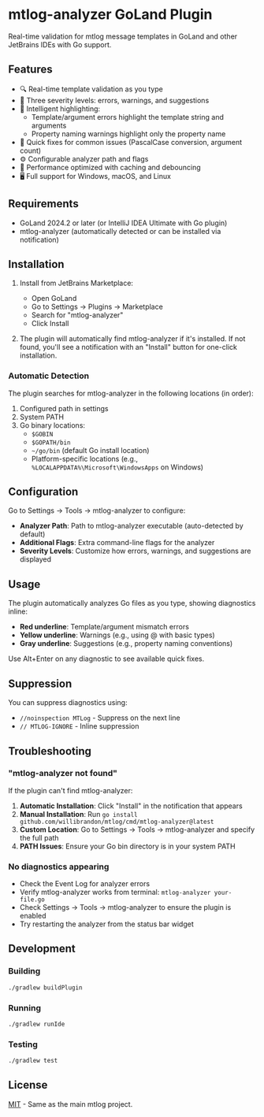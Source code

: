 # mtlog-analyzer GoLand Plugin

Real-time validation for mtlog message templates in GoLand and other JetBrains IDEs with Go support.

## Features

- 🔍 Real-time template validation as you type
- 🎯 Three severity levels: errors, warnings, and suggestions
- 🎨 Intelligent highlighting:
  - Template/argument errors highlight the template string and arguments
  - Property naming warnings highlight only the property name
- 🔧 Quick fixes for common issues (PascalCase conversion, argument count)
- ⚙️ Configurable analyzer path and flags
- 🚀 Performance optimized with caching and debouncing
- 🖥️ Full support for Windows, macOS, and Linux

## Requirements

- GoLand 2024.2 or later (or IntelliJ IDEA Ultimate with Go plugin)
- mtlog-analyzer (automatically detected or can be installed via notification)

## Installation

1. Install from JetBrains Marketplace:
   - Open GoLand
   - Go to Settings → Plugins → Marketplace
   - Search for "mtlog-analyzer"
   - Click Install

2. The plugin will automatically find mtlog-analyzer if it's installed. If not found, you'll see a notification with an "Install" button for one-click installation.

### Automatic Detection

The plugin searches for mtlog-analyzer in the following locations (in order):
1. Configured path in settings
2. System PATH
3. Go binary locations:
   - `$GOBIN`
   - `$GOPATH/bin`
   - `~/go/bin` (default Go install location)
   - Platform-specific locations (e.g., `%LOCALAPPDATA%\Microsoft\WindowsApps` on Windows)

## Configuration

Go to Settings → Tools → mtlog-analyzer to configure:

- **Analyzer Path**: Path to mtlog-analyzer executable (auto-detected by default)
- **Additional Flags**: Extra command-line flags for the analyzer
- **Severity Levels**: Customize how errors, warnings, and suggestions are displayed

## Usage

The plugin automatically analyzes Go files as you type, showing diagnostics inline:

- **Red underline**: Template/argument mismatch errors
- **Yellow underline**: Warnings (e.g., using @ with basic types)
- **Gray underline**: Suggestions (e.g., property naming conventions)

Use Alt+Enter on any diagnostic to see available quick fixes.

## Suppression

You can suppress diagnostics using:
- `//noinspection MTLog` - Suppress on the next line
- `// MTLOG-IGNORE` - Inline suppression

## Troubleshooting

### "mtlog-analyzer not found"

If the plugin can't find mtlog-analyzer:

1. **Automatic Installation**: Click "Install" in the notification that appears
2. **Manual Installation**: Run `go install github.com/willibrandon/mtlog/cmd/mtlog-analyzer@latest`
3. **Custom Location**: Go to Settings → Tools → mtlog-analyzer and specify the full path
4. **PATH Issues**: Ensure your Go bin directory is in your system PATH

### No diagnostics appearing

- Check the Event Log for analyzer errors
- Verify mtlog-analyzer works from terminal: `mtlog-analyzer your-file.go`
- Check Settings → Tools → mtlog-analyzer to ensure the plugin is enabled
- Try restarting the analyzer from the status bar widget

## Development

### Building

```bash
./gradlew buildPlugin
```

### Running

```bash
./gradlew runIde
```

### Testing

```bash
./gradlew test
```

## License

[MIT](https://github.com/willibrandon/mtlog/blob/main/LICENSE) - Same as the main mtlog project.